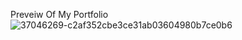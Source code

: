 Preveiw Of My Portfolio
![37046269-c2af352cbe3ce31ab03604980b7ce0b6](https://user-images.githubusercontent.com/88980866/218449952-aed0733b-022b-4fc7-b88d-79c62018429a.png)
